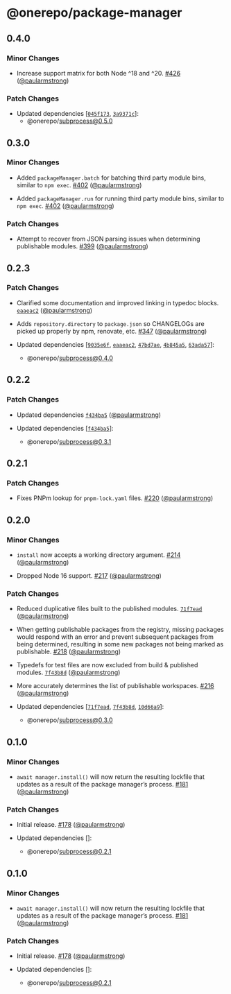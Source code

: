 # @onerepo/package-manager

## 0.4.0

### Minor Changes

- Increase support matrix for both Node ^18 and ^20. [#426](https://github.com/paularmstrong/onerepo/pull/426) ([@paularmstrong](https://github.com/paularmstrong))

### Patch Changes

- Updated dependencies [[`045f173`](https://github.com/paularmstrong/onerepo/commit/045f173bf14acadf953d8e9de77b035659dec093), [`3a9371c`](https://github.com/paularmstrong/onerepo/commit/3a9371cda959afc71c86d4b3593f7a9deef8e63b)]:
  - @onerepo/subprocess@0.5.0

## 0.3.0

### Minor Changes

- Added `packageManager.batch` for batching third party module bins, similar to `npm exec`. [#402](https://github.com/paularmstrong/onerepo/pull/402) ([@paularmstrong](https://github.com/paularmstrong))

- Added `packageManager.run` for running third party module bins, similar to `npm exec`. [#402](https://github.com/paularmstrong/onerepo/pull/402) ([@paularmstrong](https://github.com/paularmstrong))

### Patch Changes

- Attempt to recover from JSON parsing issues when determining publishable modules. [#399](https://github.com/paularmstrong/onerepo/pull/399) ([@paularmstrong](https://github.com/paularmstrong))

## 0.2.3

### Patch Changes

- Clarified some documentation and improved linking in typedoc blocks. [`eaaeac2`](https://github.com/paularmstrong/onerepo/commit/eaaeac257d06164adb3df11f454302c1ef2da2ba) ([@paularmstrong](https://github.com/paularmstrong))

- Adds `repository.directory` to `package.json` so CHANGELOGs are picked up properly by npm, renovate, etc. [#347](https://github.com/paularmstrong/onerepo/pull/347) ([@paularmstrong](https://github.com/paularmstrong))

- Updated dependencies [[`9035e6f`](https://github.com/paularmstrong/onerepo/commit/9035e6f8281a19cc33e2b4ae41bea46acee94a3d), [`eaaeac2`](https://github.com/paularmstrong/onerepo/commit/eaaeac257d06164adb3df11f454302c1ef2da2ba), [`47bd7ae`](https://github.com/paularmstrong/onerepo/commit/47bd7ae880134110a5df430a46f7be823896417d), [`4b845a5`](https://github.com/paularmstrong/onerepo/commit/4b845a52b009ce94cf021d2c6dd760d944a249cd), [`63ada57`](https://github.com/paularmstrong/onerepo/commit/63ada577da7e630e127dcb0fe44523e55fa61840)]:
  - @onerepo/subprocess@0.4.0

## 0.2.2

### Patch Changes

- Updated dependencies [`f434ba5`](https://github.com/paularmstrong/onerepo/commit/f434ba58f4d3de366697d367449440320d0a12a7) ([@paularmstrong](https://github.com/paularmstrong))

- Updated dependencies [[`f434ba5`](https://github.com/paularmstrong/onerepo/commit/f434ba58f4d3de366697d367449440320d0a12a7)]:
  - @onerepo/subprocess@0.3.1

## 0.2.1

### Patch Changes

- Fixes PNPm lookup for `pnpm-lock.yaml` files. [#220](https://github.com/paularmstrong/onerepo/pull/220) ([@paularmstrong](https://github.com/paularmstrong))

## 0.2.0

### Minor Changes

- `install` now accepts a working directory argument. [#214](https://github.com/paularmstrong/onerepo/pull/214) ([@paularmstrong](https://github.com/paularmstrong))

- Dropped Node 16 support. [#217](https://github.com/paularmstrong/onerepo/pull/217) ([@paularmstrong](https://github.com/paularmstrong))

### Patch Changes

- Reduced duplicative files built to the published modules. [`71f7ead`](https://github.com/paularmstrong/onerepo/commit/71f7eadc31effa5e92cb499efff8fe8317f7c01b) ([@paularmstrong](https://github.com/paularmstrong))

- When getting publishable packages from the registry, missing packages would respond with an error and prevent subsequent packages from being determined, resulting in some new packages not being marked as publishable. [#218](https://github.com/paularmstrong/onerepo/pull/218) ([@paularmstrong](https://github.com/paularmstrong))

- Typedefs for test files are now excluded from build & published modules. [`7f43b8d`](https://github.com/paularmstrong/onerepo/commit/7f43b8d0682917a1cca9f80d9c2ece7b58cfe4b9) ([@paularmstrong](https://github.com/paularmstrong))

- More accurately determines the list of publishable workspaces. [#216](https://github.com/paularmstrong/onerepo/pull/216) ([@paularmstrong](https://github.com/paularmstrong))

- Updated dependencies [[`71f7ead`](https://github.com/paularmstrong/onerepo/commit/71f7eadc31effa5e92cb499efff8fe8317f7c01b), [`7f43b8d`](https://github.com/paularmstrong/onerepo/commit/7f43b8d0682917a1cca9f80d9c2ece7b58cfe4b9), [`10d66a9`](https://github.com/paularmstrong/onerepo/commit/10d66a9b93d6824a89915aa6e1ff3feeebcad91b)]:
  - @onerepo/subprocess@0.3.0

## 0.1.0

### Minor Changes

- `await manager.install()` will now return the resulting lockfile that updates as a result of the package manager’s process. [#181](https://github.com/paularmstrong/onerepo/pull/181) ([@paularmstrong](https://github.com/paularmstrong))

### Patch Changes

- Initial release. [#178](https://github.com/paularmstrong/onerepo/pull/178) ([@paularmstrong](https://github.com/paularmstrong))

- Updated dependencies []:
  - @onerepo/subprocess@0.2.1

## 0.1.0

### Minor Changes

- `await manager.install()` will now return the resulting lockfile that updates as a result of the package manager’s process. [#181](https://github.com/paularmstrong/onerepo/pull/181) ([@paularmstrong](https://github.com/paularmstrong))

### Patch Changes

- Initial release. [#178](https://github.com/paularmstrong/onerepo/pull/178) ([@paularmstrong](https://github.com/paularmstrong))

- Updated dependencies []:
  - @onerepo/subprocess@0.2.1
